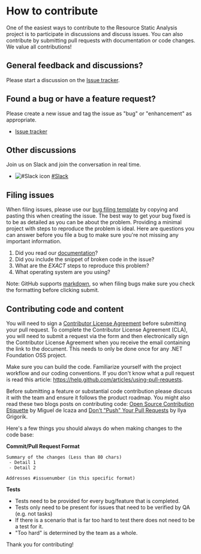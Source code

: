 # How to contribute
One of the easiest ways to contribute to the Resource Static Analysis project is to participate in discussions and discuss issues. You can also contribute by submitting pull requests with documentation or code changes. We value all contributions!


## General feedback and discussions?
Please start a discussion on the [Issue tracker](https://github.com/Microsoft/Resource-Static-Analysis/issues/).


## Found a bug or have a feature request?
Please create a new issue and tag the issue as "bug" or "enhancement" as appropriate.

* [Issue tracker](https://github.com/Microsoft/Resource-Static-Analysis/issues/)


## Other discussions
Join us on Slack and join the conversation in real time.
* ![#Slack icon](https://github.com/Microsoft/Resource-Static-Analysis/blob/master/blob/slack-icon-logo.20x20.png) [#Slack](https://Resource-Analysis.slack.com/signup)


## Filing issues
When filing issues, please use our [bug filing template](https://github.com/Microsoft/Resource-Static-Analysis/wiki/Bug-template) by copying and pasting this when creating the issue.
The best way to get your bug fixed is to be as detailed as you can be about the problem.
Providing a minimal project with steps to reproduce the problem is ideal.
Here are questions you can answer before you file a bug to make sure you're not missing any important information.

1. Did you read our [documentation](https://github.com/Microsoft/Resource-Static-Analysis/wiki)?
2. Did you include the snippet of broken code in the issue?
3. What are the *EXACT* steps to reproduce this problem?
4. What operating system are you using?

Note: GitHub supports [markdown](https://help.github.com/articles/github-flavored-markdown/), so when filing bugs make sure you check the formatting before clicking submit.


## Contributing code and content
You will need to sign a [Contributor License Agreement](https://cla2.dotnetfoundation.org/) before submitting your pull request. To complete the Contributor License Agreement (CLA), you will need to submit a request via the form and then electronically sign the Contributor License Agreement when you receive the email containing the link to the document. This needs to only be done once for any .NET Foundation OSS project.

Make sure you can build the code. Familiarize yourself with the project workflow and our coding conventions. If you don't know what a pull request is read this article: https://help.github.com/articles/using-pull-requests.

Before submitting a feature or substantial code contribution please discuss it with the team and ensure it follows the product roadmap. You might also read these two blogs posts on contributing code: [Open Source Contribution Etiquette](http://tirania.org/blog/archive/2010/Dec-31.html) by Miguel de Icaza and [Don't "Push" Your Pull Requests](https://www.igvita.com/2011/12/19/dont-push-your-pull-requests/) by Ilya Grigorik.

Here's a few things you should always do when making changes to the code base:


**Commit/Pull Request Format**

```
Summary of the changes (Less than 80 chars)
 - Detail 1
 - Detail 2

Addresses #issuenumber (in this specific format)
```

**Tests**

-  Tests need to be provided for every bug/feature that is completed.
-  Tests only need to be present for issues that need to be verified by QA (e.g. not tasks)
-  If there is a scenario that is far too hard to test there does not need to be a test for it.
  - "Too hard" is determined by the team as a whole.


Thank you for contributing!
